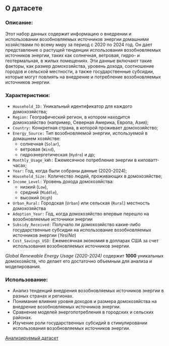 ## О датасете

### Описание:

Этот набор данных содержит информацию о внедрении и использовании возобновляемых источников энергии домашними хозяйствами по всему миру за период с 2020 по 2024 год. Он дает представление о растущей тенденции использования возобновляемых источников энергии, таких как солнечная, ветровая, гидро- и геотермальная, в жилых помещениях. Эти данные включают такие факторы, как размер домохозяйства, уровень дохода, соотношение городов и сельской местности, а также государственные субсидии, которые могут повлиять на внедрение и потребление возобновляемых источников энергии.

### Характеристики:

- `Household_ID:` Уникальный идентификатор для каждого домохозяйства;
- `Region:` Географический регион, в котором находится домохозяйство (например, Северная Америка, Европа, Азия);
- `Country:` Конкретная страна, в которой проживает домохозяйство;
- `Energy_Source:` Тип возобновляемой энергии, используемой в домашнем хозяйстве:
  - солнечная (`Solar`),
  - ветровая (`Wind`),
  - гидроэнергетическая (`Hydro`) и др;
- `Monthly_Usage_kWh:` Ежемесячное потребление энергии в киловатт-часах;
- `Year:` Год, когда были собраны данные (2020-2024);
- `Household_Size:` Количество людей, проживающих в домохозяйстве;
- `Income_Level:` Уровень дохода домохозяйства:
  - низкий (`Low`),
  - средний (`Middle`),
  - высокий (`High`)
- `Urban_Rural:` Городская (`Urban`) или сельская (`Rural`) местность домохозяйства
- `Adoption_Year:` Год, когда домохозяйство впервые перешло на возобновляемые источники энергии
- `Subsidy_Received:` Получало ли домохозяйство какие-либо государственные субсидии на использование возобновляемых источников энергии (_Yes_/_No_)
- `Cost_Savings_USD:` Ежемесячная экономия в долларах США за счет использования возобновляемых источников энергии.

_Global Renewable Energy Usage (2020-2024)_ содержит **1000** уникальных домохозяйств, что делает его достаточно объемным для анализа и моделирования.

### Использование:

- Анализ тенденций внедрения возобновляемых источников энергии в разных странах и регионах.
- Понимание влияния уровня доходов и размера домохозяйства на внедрение возобновляемых источников энергии.
- Сравнение моделей энергопотребления в городских и сельских районах.
- Изучение роли государственных субсидий в стимулировании использования возобновляемых источников энергии.

[Анализируемый датасет](https://www.kaggle.com/datasets/hajraamir21/global-renewable-energy-usage-2020-2024)
